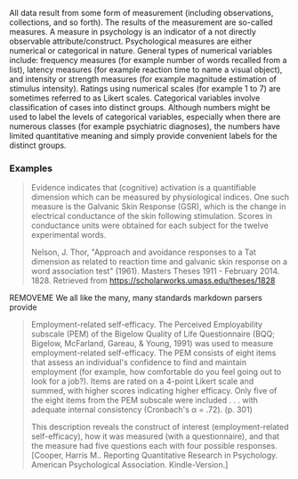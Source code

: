 All data result from some form of measurement (including observations, collections, and so forth). The results of the measurement are so-called measures. A measure in psychology is an indicator of a not directly observable attribute/construct. Psychological measures are either numerical or categorical in nature. General types of numerical variables include: frequency measures (for example number of words recalled from a list), latency measures (for example reaction time to name a visual object), and intensity or strength measures (for example magnitude estimation of stimulus intensity). Ratings using numerical scales (for example 1 to 7) are sometimes referred to as Likert scales. Categorical variables involve classification of cases into distinct groups. Although numbers might be used to label the levels of categorical variables, especially when there are numerous classes (for example psychiatric diagnoses), the numbers have limited quantitative meaning and simply provide convenient labels for the distinct groups.

### Examples

> Evidence indicates that (cognitive) activation is a quantifiable dimension which can be measured by physiological indices. One such measure is the Galvanic Skin Response (GSR), which is the change in electrical conductance of the skin following stimulation. Scores in conductance units were obtained for each subject for the twelve experimental words.
>
> Nelson, J. Thor, "Approach and avoidance responses to a Tat dimension as related to reaction time and galvanic skin response on a word association test" (1961). Masters Theses 1911 - February 2014. 1828. Retrieved from https://scholarworks.umass.edu/theses/1828

<span class="hidden">REMOVEME We all like the many, many standards markdown parsers provide</span>

> Employment-related self-efficacy. The Perceived Employability subscale (PEM) of the Bigelow Quality of Life Questionnaire (BQQ; Bigelow, McFarland, Gareau, & Young, 1991) was used to measure employment-related self-efficacy. The PEM consists of eight items that assess an individual's confidence to find and maintain employment (for example, how comfortable do you feel going out to look for a job?). Items are rated on a 4-point Likert scale and summed, with higher scores indicating higher efficacy. Only five of the eight items from the PEM subscale were included . . . with adequate internal consistency (Cronbach's α = .72). (p. 301)
>
> This description reveals the construct of interest (employment-related self-efficacy), how it was measured (with a questionnaire), and that the measure had five questions each with four possible responses. [Cooper, Harris M.. Reporting Quantitative Research in Psychology. American Psychological Association. Kindle-Version.]
